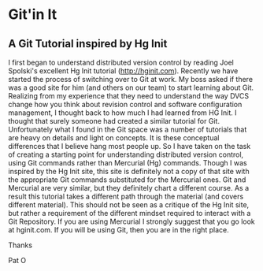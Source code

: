 Git'in It
=========

A Git Tutorial inspired by Hg Init
----------------------------------

I first began to understand distributed version control by reading Joel Spolski's excellent Hg Init tutorial (http://hginit.com).  Recently we have started the process of switching over to Git at work.  My boss asked if there was a good site for him (and others on our team) to start learning about Git.  Realizing from my experience that they need to understand the way DVCS change how you think about revision control and software configuration management, I thought back to how much I had learned from HG Init.  I thought that surely someone had created a similar tutorial for Git.  Unfortunately what I found in the Git space was a number of tutorials that are heavy on details and light on concepts.  It is these conceptual differences that I believe hang most people up.  So I have taken on the task of creating a starting point for understanding distributed version control, using Git commands rather than Mercurial (Hg) commands.  Though I was inspired by the Hg Init site, this site is definitely not a copy of that site with the appropriate Git commands substituted for the Mercurial ones.  Git and Mercurial are very similar, but they definitely chart a different course.  As a result this tutorial takes a different path through the material (and covers different material).  This should not be seen as a critique of the Hg Init site, but rather a requirement of the different mindset required to interact with a Git Repository.  If you are using Mercurial I strongly suggest that you go look at hginit.com.  If you will be using Git, then you are in the right place.

Thanks

Pat O

